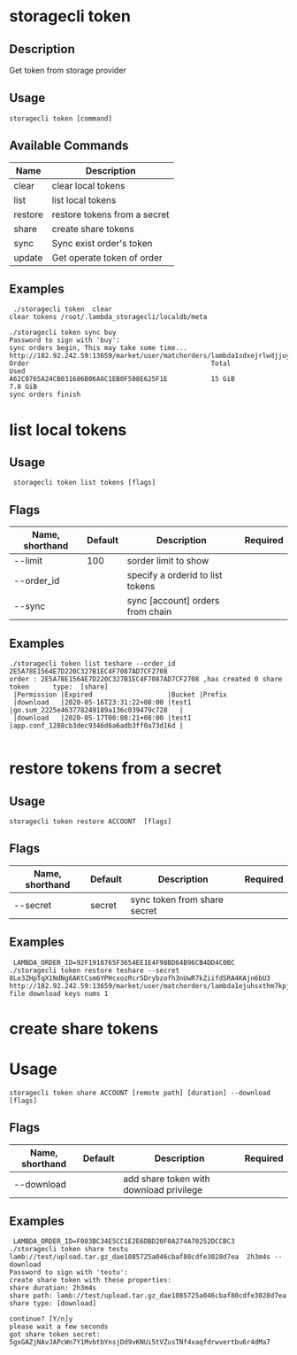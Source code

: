 # storagecli token

## Description

Get token from storage provider

## Usage
```
storagecli token [command]
```

## Available Commands

| Name| Description                                                                   |
| --------------- | --------------------- 
| clear  |clear local tokens|
| list  |list local tokens|
| restore  |restore tokens from a secret|
| share  |create share tokens|
| sync  |Sync exist order's token|
| update  |Get operate token of order|


## Examples
```
 ./storagecli token  clear
clear tokens /root/.lambda_storagecli/localdb/meta

./storagecli token sync buy
Password to sign with 'buy':
sync orders begin, This may take some time...
http://182.92.242.59:13659/market/user/matchorders/lambda1sdxejrlwdjjuyjffcqxawh252kq28w8vgwlqgg
Order                                              Total                Used
A62C0765A24CB031686B06A6C1EB0F508E625F1E           15 GiB               7.8 GiB
sync orders finish

```
# list local tokens

## Usage
```
 storagecli token list tokens [flags]
```
## Flags

| Name, shorthand| Default   | Description | Required                                                                  |
| --------------- | ----   | -------- | --------------------- 
| --limit  | 100 | sorder limit to show |
| --order_id  | | specify a orderid to list tokens |
| --sync  |  |  sync [account] orders from chain |

## Examples

```
./storagecli token list teshare --order_id 2E5A78E1564E7D220C327B1EC4F7087AD7CF2708  
order : 2E5A78E1564E7D220C327B1EC4F7087AD7CF2708 ,has created 0 share token 	 type:  [share]
 |Permission |Expired                   |Bucket |Prefix
 |download   |2020-05-16T23:31:22+08:00 |test1  |go.sum_2225e463778249189a136c039479c728   |
 |download   |2020-05-17T00:08:21+08:00 |test1  |app.conf_1288cb3dec9346d6a6adb3ff0a73d16d |
 
 ```
 
# restore tokens from a secret

## Usage
```
storagecli token restore ACCOUNT  [flags]
```
## Flags

| Name, shorthand| Default   | Description | Required                                                                  |
| --------------- | ----   | -------- | --------------------- 
| --secret  | secret | sync token from share secret |

## Examples
```
 LAMBDA_ORDER_ID=92F1918765F3654EE1E4F98BD64B96CB4DD4C0BC  ./storagecli token restore teshare --secret 8Le3ZHpTqX1NdNg6AKtCsm6YPHcxozRcr5Drybzofh3nUwR7kZiifdSRA4KAjn6bU3  
http://182.92.242.59:13659/market/user/matchorders/lambda1ejuhsxthm7kpjz63eczlg28prrfje9vd22ma3x
file download keys nums 1
```

# create share tokens

# Usage
```
storagecli token share ACCOUNT [remote path] [duration] --download  [flags]
```
## Flags

| Name, shorthand| Default   | Description | Required                                                                  |
| --------------- | ----   | -------- | --------------------- 
| --download  |  | add share token with download privilege |

## Examples
```
 LAMBDA_ORDER_ID=F083BC34E5CC1E2E6DBD20F0A274A70252DCCBC3  ./storagecli token share testu lamb://test/upload.tar.gz_dae1085725a046cbaf80cdfe3028d7ea  2h3m4s --download
Password to sign with 'testu':
create share token with these properties:
share duration: 2h3m4s
share path: lamb://test/upload.tar.gz_dae1085725a046cbaf80cdfe3028d7ea
share type: [download]

continue? [Y/n]y
please wait a few seconds
got share token secret:
5gxGAZjNAvJAPcWn7Y1MvbtbYnsjDd9vKNUi5tVZusTNf4xaqfdrwvertbu6r4dMa7
```
